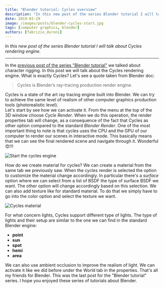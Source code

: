 ```yaml
---
title: "Blender tutorial: Cycles overview"
description: "In this new post of the series Blender tutorial I will talk about Cycles."
date: 2019-03-29
image: /images/posts/blender-cycles-start.jpg
tags: [computer graphics, blender]
authors: [fabrizio_duroni]
---
```


*In this new post of the series Blender tutorial I will talk about Cycles rendering engine.*

---

In the [previous post of the series "Blender tutorial"](/2019/03/28/blender-tutorial-14-armatures-character-rigging/)
we talked about character rigging. In this post we will talk about the Cycles rendering engine. What is exactly Cycles?
Let's see a quote taken from Blender doc:

> Cycles is Blender’s ray-tracing production render engine.

Cycles is a state of the art ray tracing engine built into Blender. We can try to achieve the same level of realism of
other computer graphics production tools (photorealistic level).  
Let's start by see how we can activate it. From the menu at the top of the 3D window choose *Cycle Render*. When we do
this operation, the render properties tab will change, as a consequence of the fact that Cycles as other option compared
to the standard *Blender Render*. One of the most important thing to note is that cycles uses the CPU and the GPU of our
computer to render our scenes in interactive mode. This basically means that we can see the final rendered scene and
navigate through it. Wonderful :heart_eyes:!!!

![Start the cycles engine](/images/posts/blender-cycles-start.jpg)

How do we create material for cycles? We can create a material from the same tab we previously saw. When the cycles
render is selected the option to customize the material change accordingly. In particular there's a *surface* option
where we can select from a list of BSDF the type of surface BSDF we want. The other option will change accordingly based
on this selection. We can also add texture like for standard material. To do that we simply have to go into the color
option and select the texture we want.

![Cycles material](/images/posts/blender-cycles-material.jpg)

For what concern lights, Cycles support different type of lights. The type of lights and their setup are similar to the
one we can find in the standard Blender engine:

* **point**
* **sun**
* **spot**
* **hemi**
* **area**

We can also use ambient occlusion to improve the realism of light. We can activate it like we did before under the World
tab in the properties. That's all my friends for Blender. This was the last post for the "Blender tutorial" series. I
hope you enjoyed these series of tutorials about Blender.
